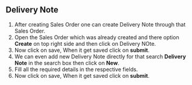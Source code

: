 ## Delivery Note
 1. After creating Sales Order one can create Delivery Note through that Sales Order.
 2. Open the Sales Order which was already created and there option **Create** on top right side and then click on Delivery NOte.
 3. Now click on save, When it get saved click on **submit**.
 4. We can even add new Delivery Note directly for that search **Delivery Note** in the search box then click on **New**.
 5. Fill all the required details in the respective fields.
 6. Now click on save, When it get saved click on **submit**.
